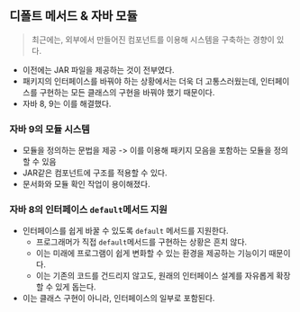 ## 디폴트 메서드 & 자바 모듈
> 최근에는, 외부에서 만들어진 컴포넌트를 이용해 시스템을 구축하는 경향이 있다.

- 이전에는 JAR 파일을 제공하는 것이 전부였다.
- 패키지의 인터페이스를 바꿔야 하는 상황에서는 더욱 더 고통스러웠는데, 인터페이스를 구현하는 모든 클래스의 구현을 바꿔야 했기 때문이다.
- 자바 8, 9는 이를 해결했다.

### 자바 9의 모듈 시스템
- 모듈을 정의하는 문법을 제공 -> 이를 이용해 패키지 모음을 포함하는 모듈을 정의할 수 있음
- JAR같은 컴포넌트에 구조를 적용할 수 있다.
- 문서화와 모듈 확인 작업이 용이해졌다.


### 자바 8의 인터페이스 `default`메서드 지원
- 인터페이스를 쉽게 바꿀 수 있도록 `default` 메서드를 지원한다.
  - 프로그래머가 직접 `default`메서드를 구현하는 상황은 흔치 않다.
  - 이는 미래에 프로그램이 쉽게 변화할 수 있는 환경을 제공하는 기능이기 때문이다.
  - 이는 기존의 코드를 건드리지 않고도, 원래의 인터페이스 설계를 자유롭게 확장할 수 있게 돕는다.
- 이는 클래스 구현이 아니라, 인터페이스의 일부로 포함된다.